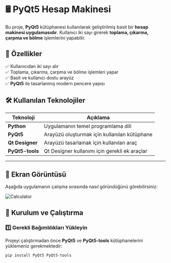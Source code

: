 # 🖩 PyQt5 Hesap Makinesi

Bu proje, **PyQt5** kütüphanesi kullanılarak geliştirilmiş basit bir **hesap makinesi uygulamasıdır**. Kullanıcı iki sayı girerek **toplama, çıkarma, çarpma ve bölme** işlemlerini yapabilir.

## 📌 Özellikler

✅ Kullanıcıdan iki sayı alır  
✅ Toplama, çıkarma, çarpma ve bölme işlemleri yapar  
✅ Basit ve kullanıcı dostu arayüz  
✅ **PyQt5** ile tasarlanmış modern pencere yapısı  

## 🛠️ Kullanılan Teknolojiler

| Teknoloji  | Açıklama  |
|------------|----------|
| **Python** | Uygulamanın temel programlama dili |
| **PyQt5**  | Arayüzü oluşturmak için kullanılan kütüphane |
| **Qt Designer** | Arayüzü tasarlamak için kullanılan araç |
| **PyQt5-tools** | Qt Designer kullanımı için gerekli ek araçlar |

---

## 📸 Ekran Görüntüsü

Aşağıda uygulamanın çalışma sırasında nasıl göründüğünü görebilirsiniz:

![Calculator](image.jpg)


## 🚀 Kurulum ve Çalıştırma

### 1️⃣ **Gerekli Bağımlılıkları Yükleyin**
Projeyi çalıştırmadan önce **PyQt5** ve **PyQt5-tools** kütüphanelerini yüklemeniz gerekmektedir:

```bash
pip install PyQt5 PyQt5-tools
